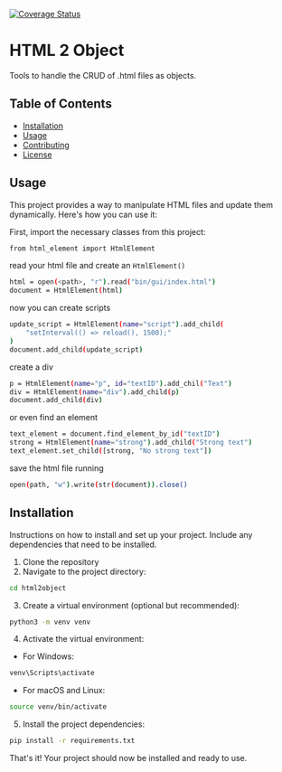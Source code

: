[![Coverage Status](https://coveralls.io/repos/github/boterop/html2object/badge.svg?branch=main)](https://coveralls.io/github/boterop/html2object?branch=main)

# HTML 2 Object

Tools to handle the CRUD of .html files as objects.

## Table of Contents

- [Installation](#installation)
- [Usage](#usage)
- [Contributing](#contributing)
- [License](#license)

## Usage

This project provides a way to manipulate HTML files and update them dynamically. Here's how you can use it:

First, import the necessary classes from this project:

```sh
from html_element import HtmlElement
```

read your html file and create an `HtmlElement()`

```sh
html = open(<path>, "r").read("bin/gui/index.html")
document = HtmlElement(html)
```

now you can create scripts

```sh
update_script = HtmlElement(name="script").add_child(
    "setInterval(() => reload(), 1500);"
)
document.add_child(update_script)
```

create a div

```sh
p = HtmlElement(name="p", id="textID").add_chil("Text")
div = HtmlElement(name="div").add_child(p)
document.add_child(div)
```

or even find an element

```sh
text_element = document.find_element_by_id("textID")
strong = HtmlElement(name="strong").add_child("Strong text")
text_element.set_child([strong, "No strong text"])
```

save the html file running

```sh
open(path, "w").write(str(document)).close()
```

## Installation

Instructions on how to install and set up your project. Include any dependencies that need to be installed.

1. Clone the repository
2. Navigate to the project directory:

```sh
cd html2object
```

3. Create a virtual environment (optional but recommended):

```sh
python3 -m venv venv
```

4. Activate the virtual environment:

- For Windows:

```sh
venv\Scripts\activate
```

- For macOS and Linux:

```sh
source venv/bin/activate
```

5. Install the project dependencies:

```sh
pip install -r requirements.txt
```

That's it! Your project should now be installed and ready to use.
